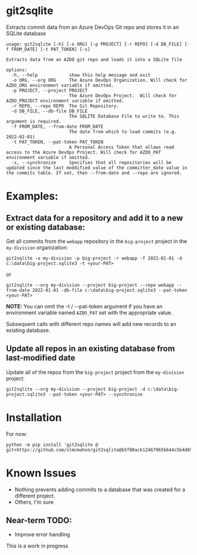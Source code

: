git2sqlite
==

Extracts commit data from an Azure DevOps Git repo and stores it in an SQLite database

```
usage: git2sqlite [-h] [-o ORG] [-p PROJECT] [-r REPO] [-d DB_FILE] [-f FROM_DATE] [-t PAT_TOKEN] [-s]

Extracts data from an AZDO git repo and loads it into a SQLite file

options:
  -h, --help            show this help message and exit
  -o ORG, --org ORG     The Azure DevOps Organization. Will check for AZDO_ORG environment variable if omitted.
  -p PROJECT, --project PROJECT
                        The Azure DevOps Project.  Will check for AZDO_PROJECT environment variable if omitted.
  -r REPO, --repo REPO  The Git Repository.
  -d DB_FILE, --db-file DB_FILE
                        The SQLITE Database File to write to. This argument is required.
  -f FROM_DATE, --from-date FROM_DATE
                        The date from which to load commits (e.g. 2022-02-01)
  -t PAT_TOKEN, --pat-token PAT_TOKEN
                        A Personal Access Token that allows read access to the Azure DevOps Project. Will check for AZDO_PAT environment variable if omitted.
  -s, --synchronize     Specifies that all repositories will be updated since the last moddified value of the committer_date value in the commits table. If set, then --from-date and --repo are ignored.
  ```

Examples:
==
## Extract data for a repository and add it to a new or existing database:

Get all commits from the ```webapp``` repository in the ```big-project``` project in the ```my-division``` organization:

```
git2sqlite -o my-division -p big-project -r webapp -f 2022-01-01 -d c:\data\big-project.sqlite3 -t <your-PAT>
```
or
```
git2sqlite --org my-division --project big-project --repo webapp --from-date 2022-01-01 -db-file c:\data\big-project.sqlite3 --pat-token <your-PAT>
```

**NOTE:** You can omit the -t / --pat-token argument if you have an environment variable named ```AZDO_PAT``` set with the appropriate value.


Subsequent calls with different repo names will add new records to an existing database.

## Update all repos in an existing database from last-modified date

Update all of the repos from the ```big-project``` project from the ```my-division``` project:

```
git2sqlite --org my-division --project big-project -d c:\data\big-project.sqlite3 --pat-token <your-PAT> --synchronize
```

Installation
==

For now:
```
python -m pip install 'git2sqlite @ git+https://github.com/slmcmahon/git2sqlite@b5f80acb12467965b644c5b4d69228066d2fcbc9'
```

Known Issues
==
* Nothing prevents adding commits to a database that was created for a different project.
* Others, I'm sure

## Near-term TODO:
* Improve error handling

This is a work in progress
